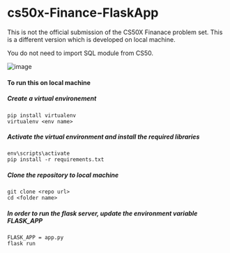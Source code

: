 # cs50x-Finance-FlaskApp

This is not the official submission of the CS50X Finanace problem set.
This is a different version which is developed on local machine.

You do not need to import SQL module from CS50.

![image](https://user-images.githubusercontent.com/38485662/199548453-f183d633-5616-4539-87af-9229c5fcd7ae.png)

#### To run this on local machine 

##### Create a virtual environement
```
pip install virtualenv
virtualenv <env name>
```
##### Activate the virtual environment and install the required libraries
```
env\scripts\activate
pip install -r requirements.txt
```



##### Clone the repository to local machine
```
git clone <repo url>
cd <folder name>
```

##### In order to run the flask server, update the environment variable FLASK_APP
```
FLASK_APP = app.py
flask run
```
